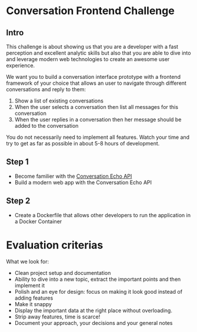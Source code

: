 # Conversation Frontend Challenge

## Intro

This challenge is about showing us that you are a developer with a fast perception and excellent analytic skills but also that you are able to dive into and leverage modern web technologies to create an awesome user experience.

We want you to build a conversation interface prototype with a frontend framework of your choice that allows an user to navigate through different conversations and reply to them:

1. Show a list of existing conversations
2. When the user selects a conversation then list all messages for this conversation
3. When the user replies in a conversation then her message should be added to the conversation

You do not necessarily need to implement all features. Watch your time and try to get as far as possible in about 5-8 hours of development.

## Step 1

* Become familier with the [Conversation Echo API](https://petstore.swagger.io/?url=https://raw.githubusercontent.com/tamediadigital/hiring-challenges/master/conversation-frontend-challenge/api.yaml)
* Build a modern web app with the Conversation Echo API

## Step 2

* Create a Dockerfile that allows other developers to run the application in a Docker Container


# Evaluation criterias

What we look for:

* Clean project setup and documentation
* Ability to dive into a new topic, extract the important points and then implement it
* Polish and an eye for design: focus on making it look good instead of adding features
* Make it snappy
* Display the important data at the right place without overloading.
* Strip away features, time is scarce!
* Document your approach, your decisions and your general notes
